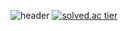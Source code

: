 ![header](https://capsule-render.vercel.app/api?type=slice&color=auto&text=%20JiwonPark%20%20&height=200&fontSize=100)
[![solved.ac tier](http://mazassumnida.wtf/api/generate_badge?boj={jiwon0297})](https://solved.ac/{jiwon0297})

